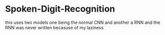 # Spoken-Digit-Recognition
this uses two models one being the normal CNN and another a RNN
and the RNN was never written becasuse of my laziness
